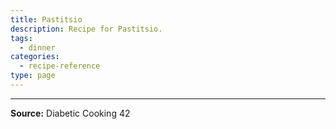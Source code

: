 ```yaml
---
title: Pastitsio
description: Recipe for Pastitsio.
tags:
  - dinner
categories:
  - recipe-reference
type: page
---
```


---

**Source:** Diabetic Cooking 42